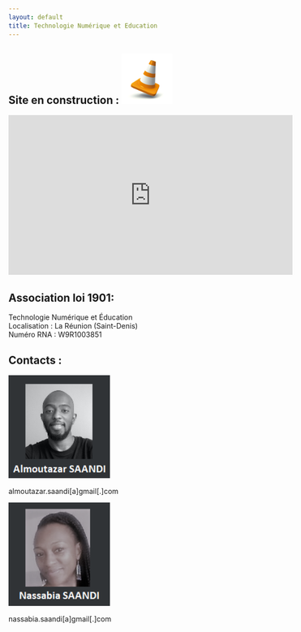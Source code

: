 ```yaml
---
layout: default
title: Technologie Numérique et Education
---
```


## Site en construction : <img src="local/images/plot.jpg" width="100">

<iframe width="560" height="315" src="https://www.youtube.com/embed/NYQ_1Bn3K4M" frameborder="0" allow="accelerometer; autoplay; encrypted-media; gyroscope; picture-in-picture" allowfullscreen></iframe>

## Association loi 1901:

Technologie Numérique et Éducation <br>
Localisation : La Réunion (Saint-Denis) <br>
Numéro RNA : W9R1003851 <br>

## Contacts :

<img src="local/images/al.png" width="200">

almoutazar.saandi[a]gmail[.]com <br>

<img src="local/images/na.png" width="200">

nassabia.saandi[a]gmail[.]com
